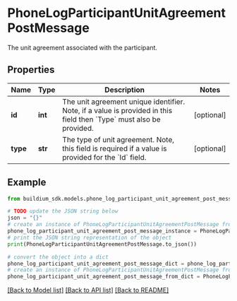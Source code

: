 # PhoneLogParticipantUnitAgreementPostMessage

The unit agreement associated with the participant.

## Properties

Name | Type | Description | Notes
------------ | ------------- | ------------- | -------------
**id** | **int** | The unit agreement unique identifier. Note, if a value is provided in this field then &#x60;Type&#x60; must also be provided. | [optional] 
**type** | **str** | The type of unit agreement. Note, this field is required if a value is provided for the &#x60;Id&#x60; field. | [optional] 

## Example

```python
from buildium_sdk.models.phone_log_participant_unit_agreement_post_message import PhoneLogParticipantUnitAgreementPostMessage

# TODO update the JSON string below
json = "{}"
# create an instance of PhoneLogParticipantUnitAgreementPostMessage from a JSON string
phone_log_participant_unit_agreement_post_message_instance = PhoneLogParticipantUnitAgreementPostMessage.from_json(json)
# print the JSON string representation of the object
print(PhoneLogParticipantUnitAgreementPostMessage.to_json())

# convert the object into a dict
phone_log_participant_unit_agreement_post_message_dict = phone_log_participant_unit_agreement_post_message_instance.to_dict()
# create an instance of PhoneLogParticipantUnitAgreementPostMessage from a dict
phone_log_participant_unit_agreement_post_message_from_dict = PhoneLogParticipantUnitAgreementPostMessage.from_dict(phone_log_participant_unit_agreement_post_message_dict)
```
[[Back to Model list]](../README.md#documentation-for-models) [[Back to API list]](../README.md#documentation-for-api-endpoints) [[Back to README]](../README.md)


